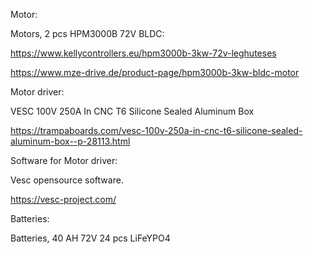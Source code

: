 Motor:

Motors, 2 pcs HPM3000B 72V BLDC: 

https://www.kellycontrollers.eu/hpm3000b-3kw-72v-leghuteses

https://www.mze-drive.de/product-page/hpm3000b-3kw-bldc-motor

Motor driver:

VESC 100V 250A In CNC T6 Silicone Sealed Aluminum Box

https://trampaboards.com/vesc-100v-250a-in-cnc-t6-silicone-sealed-aluminum-box--p-28113.html

Software for Motor driver:

Vesc opensource software. 

https://vesc-project.com/

Batteries: 

Batteries, 40 AH 72V 24 pcs LiFeYPO4
